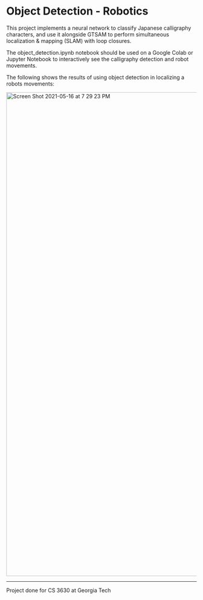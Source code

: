 # Object Detection - Robotics

This project implements a neural network to classify Japanese calligraphy characters, and use it alongside GTSAM to perform simultaneous localization & mapping (SLAM) with loop closures.

The object_detection.ipynb notebook should be used on a Google Colab or Jupyter Notebook to interactively see the calligraphy detection and robot movements.

The following shows the results of using object detection in localizing a robots movements:

<img width="1276" alt="Screen Shot 2021-05-16 at 7 29 23 PM" src="https://user-images.githubusercontent.com/30897989/118406696-33228680-b67d-11eb-9bb4-2ed2f1c56bbc.png">

---
Project done for CS 3630 at Georgia Tech
